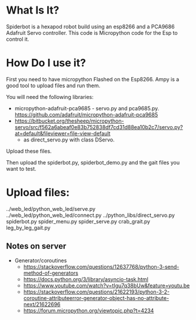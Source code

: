 
What Is It?
===========

Spiderbot is a hexapod robot build using an esp8266 and a PCA9686 Adafruit Servo controller.
This code is Micropython code for the Esp to control it.

How Do I use it?
=================

First you need to have micropython Flashed on the Esp8266. Ampy is a good tool to upload files and run them.

You will need the following libraries:

  * micropython-adafruit-pca9685 - servo.py and pca9685.py.
        https://github.com/adafruit/micropython-adafruit-pca9685
  * https://bitbucket.org/thesheep/micropython-servo/src/f562a6abeaf0e83b752838df7cd31d88ea10b2c7/servo.py?at=default&fileviewer=file-view-default
      * as direct_servo.py with class DServo.
      
Upload these files.

Then upload the spiderbot.py, spiderbot_demo.py and the gait files you want to test.

# Upload files:

../web_led/python_web_led/serve.py
../web_led/python_web_led/connect.py
../python_libs/direct_servo.py
spiderbot.py
spider_menu.py
spider_serve.py
crab_grait.py
leg_by_leg_gait.py

## Notes on server

* Generator/coroutines  
  * https://stackoverflow.com/questions/12637768/python-3-send-method-of-generators
  * https://docs.python.org/3/library/asyncio-task.html
  * https://www.youtube.com/watch?v=tIgu7q38bUw&feature=youtu.be
  * https://stackoverflow.com/questions/21622193/python-3-2-coroutine-attributeerror-generator-object-has-no-attribute-next/21622696
  * https://forum.micropython.org/viewtopic.php?t=4234
  